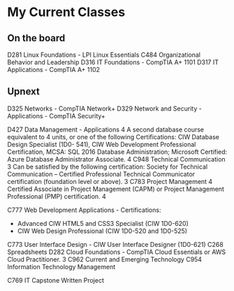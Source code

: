 # My Current Classes

## On the board

D281 Linux Foundations - LPI Linux Essentials
C484 Organizational Behavior and Leadership
D316 IT Foundations - CompTIA A+ 1101
D317 IT Applications - CompTIA A+ 1102

## Upnext

D325 Networks - CompTIA Network+
D329 Network and Security - Applications - CompTIA Security+

D427 Data Management - Applications 4
A second database course equivalent to 4 units, or one of the following Certifications: CIW Database Design
Specialist (1D0- 541), CIW Web Development Professional Certification, MCSA: SQL 2016 Database
Administration; Microsoft Certified: Azure Database Administrator Associate.
4
C948 Technical Communication 3 Can be satisfied by the following certification: Society for Technical Communication – Certified Professional
Technical Communicator certification (foundation level or above). 3
C783 Project Management 4 Certified Associate in Project Management (CAPM) or Project Management Professional (PMP) certification. 4

C777 Web Development Applications - Certifications:

- Advanced CIW HTML5 and CSS3 Specialist (CIW 1D0-620)
- CIW Web Design Professional (CIW 1D0-520 and 1D0-525)

C773 User Interface Design - CIW User Interface Designer (1D0-621)
C268 Spreadsheets
D282 Cloud Foundations - CompTIA Cloud Essentials or AWS Cloud Practitioner. 3
C962 Current and Emerging Technology
C954 Information Technology Management

C769 IT Capstone Written Project

